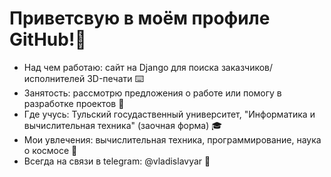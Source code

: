 <h1>Приветсвую в моём профиле GitHub!👋</h1>
<ul>
  <li>Над чем работаю: сайт на Django для поиска заказчиков/исполнителей 3D-печати ⌨️</li>
  <li>Занятость: рассмотрю предложения о работе или помогу в разработке проектов 💼</li>
  <li>Где учусь: Тульский госудаственный университет, "Информатика и вычислительная техника" (заочная форма) 🎓</li>
  <li>Мои увлечения: вычислительная техника, программирование, наука о космосе 🪇</li>
  <li>Всегда на связи в telegram: @vladislavyar 📲</li>
</ul>
